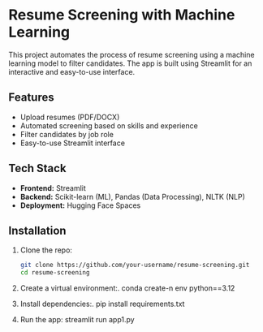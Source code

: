# Resume Screening with Machine Learning

This project automates the process of resume screening using a machine learning model to filter candidates. The app is built using Streamlit for an interactive and easy-to-use interface.

## Features
- Upload resumes (PDF/DOCX)
- Automated screening based on skills and experience
- Filter candidates by job role
- Easy-to-use Streamlit interface

## Tech Stack
- **Frontend:** Streamlit
- **Backend:** Scikit-learn (ML), Pandas (Data Processing), NLTK (NLP)
- **Deployment:** Hugging Face Spaces

## Installation

1. Clone the repo:
   ```bash
   git clone https://github.com/your-username/resume-screening.git
   cd resume-screening

2. Create a virtual environment:.
   conda create-n env python==3.12

3. Install dependencies:.
  pip install requirements.txt

5.  Run the app:
  streamlit run app1.py
